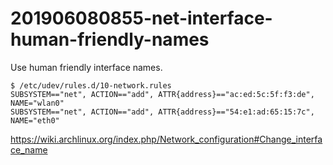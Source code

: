 # 201906080855-net-interface-human-friendly-names

Use human friendly interface names.

```
$ /etc/udev/rules.d/10-network.rules
SUBSYSTEM=="net", ACTION=="add", ATTR{address}=="ac:ed:5c:5f:f3:de", NAME="wlan0"
SUBSYSTEM=="net", ACTION=="add", ATTR{address}=="54:e1:ad:65:15:7c", NAME="eth0"
```

https://wiki.archlinux.org/index.php/Network_configuration#Change_interface_name